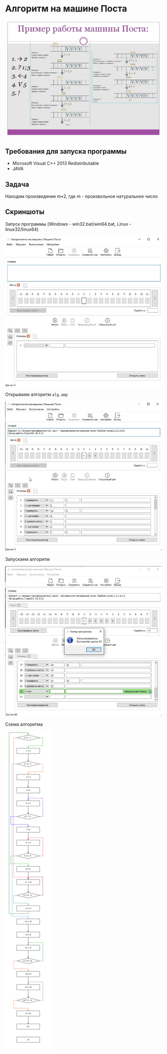 # Алгоритм на машине Поста
![](img/example.jpg)

## Требования для запуска программы
* Microsoft Visual C++ 2013 Redistributable
* JAVA

## Задача
Находим произведение m•2, где m  - произвольное натуральное число

## Скриншоты
Запуск программы (Windows - win32.bat/win64.bat, Linux - linux32/linux64)

![](img/1.jpg)

Открываем алгоритм `alg.amp`

![](img/2.jpg)

Запускаем алгоритм

![](img/3.jpg)

Схема алгоритма

![](img/4.jpg)
